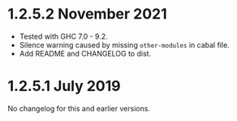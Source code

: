 # 1.2.5.2 November 2021

* Tested with GHC 7.0 - 9.2.
* Silence warning caused by missing `other-modules` in cabal file.
* Add README and CHANGELOG to dist.

# 1.2.5.1 July 2019

No changelog for this and earlier versions.
